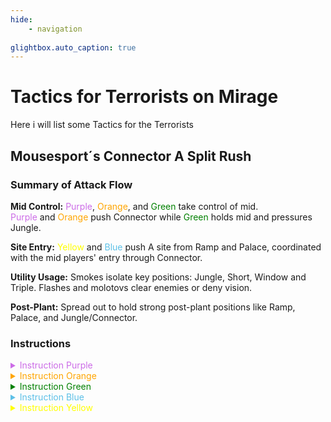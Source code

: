 ```yaml
---
hide:
    - navigation
    
glightbox.auto_caption: true
---
```


# **Tactics for Terrorists on Mirage**
Here i will list some Tactics for the Terrorists

## Mousesport´s Connector A Split Rush

### Summary of Attack Flow
**Mid Control:** <span style="color: #CC6CE7;">Purple</span>, <span style="color: orange;">Orange</span>, and <span style="color: green;">Green</span> take control of mid. <br><span style="color: #CC6CE7;">Purple</span> and <span style="color: orange;">Orange</span> push Connector while <span style="color: green;">Green</span> holds mid and pressures Jungle.

**Site Entry:** <span style="color: yellow;">Yellow</span> and <span style="color:rgb(93, 192, 231);">Blue</span> push A site from Ramp and Palace, coordinated with the mid players' entry through Connector.

**Utility Usage:** Smokes isolate key positions: Jungle, Short, Window and Triple. Flashes and molotovs clear enemies or deny vision.

**Post-Plant:** Spread out to hold strong post-plant positions like Ramp, Palace, and Jungle/Connector.


### Instructions
<details>
  <summary style="color: #CC6CE7;">Instruction Purple</summary>
  <p><strong>Utility:</strong></p>
  <ul>
    <li>1 molotov</li>
    <li>1 smoke</li>
    <li>2 flashes</li>
  </ul>
  <p><strong>Actions:</strong></p>
  <ol>
    <li>Rush mid but wait for window smoke(a quickly thrown window smoke from <span style="color: green;">Green</span> is essential).</li>
    <li>Flash over mid.</li>
    <li>Enter Connector.</li>
    <li>Smoke Triple from Connector to block defenders near Default Plant.</li>
    <li>Push onto A site with teammates.</li>
  </ol>
</details>

<details>
  <summary style="color: orange;">Instruction Orange</summary>
  <p><strong>Utility:</strong></p>
  <ul>
    <li>1 molotov</li>
    <li>1 smoke</li>
    <li>2 flashes</li>
  </ul>
  <p><strong>Actions:</strong></p>
  <ol>
    <li>Go mid and follow Purple toward Connector.</li>
    <li>Flash over mid to blind enemies near Connector or Window.</li>
    <li>Enter the site through Connector to support Purple.</li>
  </ol>
</details>

<details>
  <summary style="color: green;">Instruction Green</summary>
  <p><strong>Utility:</strong></p>
  <ul>
    <li>1 molotov</li>
    <li>1 smoke</li>
    <li>2 flashes</li>
  </ul>
  <p><strong>Actions:</strong></p>
  <ol>
    <li>Smoke Window early to block AWP visibility.</li>
        <div style="position: relative; display: inline-block;"><img src="../../assets/img/mirage_window_ep_edited.png" alt="Hold D + Jump Throw." width=200 style="position: absolute; top: 0; left: 0; opacity: 100;"><img src="../../assets/img/mirage_window_full.png" alt="Hold D + Jump Throw." width=200 style="position: relative; z-index: 1; opacity: 0;"></div>
    <li>Throw a grenade into Connector to pressure defenders there.</li>
    <li>Flash mid and A site to help teammates.</li>
    <li>Hold Connector, aiming to pick off defenders in Jungle.</li>
  </ol>
</details>

<details>
  <summary style="color: rgb(93, 192, 231);">Instruction Blue</summary>
  <p><strong>Utility:</strong></p>
  <ul>
    <li>1 smoke</li>
  </ul>
  <p><strong>Actions:</strong></p>
  <ol>
    <li>Smoke Short from T spawn to block rotations.</li>
    <div style="position: relative; display: inline-block;"><img src="../../assets/img/mirage_short_ep_edited.png" alt="Hold D + Jump Throw." width=200 style="position: absolute; top: 0; left: 0; opacity: 100;"><img src="../../assets/img/mirage_short_full.png" alt="Jump Throw." width=200 style="position: relative; z-index: 1; opacity: 0;"></div>
    <li>Go to Palace and wait.</li>
    <li>Push out of Palace when teammates (Purple, Orange, Green) take contact on A site.</li>
  </ol>
</details>

<details>
  <summary style="color: yellow;">Instruction Yellow</summary>
  <p><strong>Utility:</strong></p>
  <ul>
    <li>1 smoke</li>
    <li>1 molotov</li>
    <li>1 flash</li>
  </ul>
  <p><strong>Actions:</strong></p>
  <ol>
    <li>Smoke Jungle from T spawn to block defenders’ rotations.</li>
    <li>Go to A Ramp and wait.</li>
    <li>Flash over A site to blind defenders.</li>
    <li>Push onto the site with teammates, watching for flankers from T spawn or ramp.</li>
  </ol>
</details>
